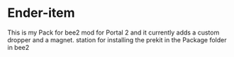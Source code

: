 # Ender-item
This is my Pack for bee2 mod for Portal 2 and it currently adds a custom dropper and a magnet.
station for installing the prekit in the Package folder in bee2
